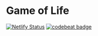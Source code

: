 # Game of Life

[![Netlify Status](https://api.netlify.com/api/v1/badges/12d74d69-4438-4a60-af76-06dd48b161b2/deploy-status)](https://app.netlify.com/sites/marts-game-of-life/deploys) [![codebeat badge](https://codebeat.co/badges/cbdb9f9c-5f1c-4adc-8a35-4ee7c2832c45)](https://codebeat.co/projects/github-com-magicmart-life-master)
